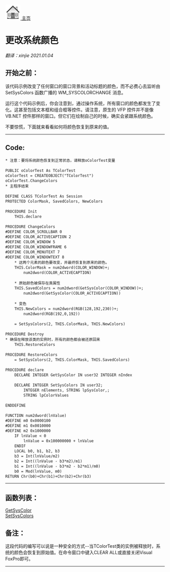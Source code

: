 [<img src="../images/home.png"> 主页 ](https://github.com/VFP9/Win32API)  

# 更改系统颜色
_翻译：xinjie  2021.01.04_

## 开始之前：
该代码示例改变了任何窗口的窗口背景和活动标题的颜色，而不必费心去监听由 SetSysColors 函数广播的 WM_SYSCOLORCHANGE 消息。 

运行这个代码示例后，你会注意到，通过操作系统，所有窗口的颜色都发生了变化。这甚至包括文本框和组合框等控件。请注意，原生的 VFP 控件并不是像 VB.NET 控件那样的窗口。但它们在绘制自己的时候，确实会紧跟系统颜色。 

不要惊慌，下面就来看看如何将颜色恢复到原来的值。 
  
***  


## Code:
```foxpro  
* 注意：要将系统颜色恢复到正常状态，请释放oColorTest变量

PUBLIC oColorTest As TColorTest
oColorTest = CREATEOBJECT("TColorTest")
oColorTest.ChangeColors
* 主程序结束

DEFINE CLASS TColorTest As Session
PROTECTED ColorMask, SavedColors, NewColors

PROCEDURE Init
	THIS.declare

PROCEDURE ChangeColors
#DEFINE COLOR_SCROLLBAR 0
#DEFINE COLOR_ACTIVECAPTION 2
#DEFINE COLOR_WINDOW 5
#DEFINE COLOR_WINDOWFRAME 6
#DEFINE COLOR_MENUTEXT 7
#DEFINE COLOR_WINDOWTEXT 8
	* 这两个元素的颜色要改变，并最终恢复到原来的颜色。
	THIS.ColorMask = num2dword(COLOR_WINDOW)+;
		num2dword(COLOR_ACTIVECAPTION)

	* 原始颜色被保存在类属性
	THIS.SavedColors = num2dword(GetSysColor(COLOR_WINDOW))+;
		num2dword(GetSysColor(COLOR_ACTIVECAPTION))

	* 变色
	THIS.NewColors = num2dword(RGB(128,192,230))+;
		num2dword(RGB(192,0,192))

	= SetSysColors(2, THIS.ColorMask, THIS.NewColors)

PROCEDURE Destroy
* 确保在释放该类的实例时，所有的颜色都会被还原回来
	THIS.RestoreColors

PROCEDURE RestoreColors
	= SetSysColors(2, THIS.ColorMask, THIS.SavedColors)

PROCEDURE declare
	DECLARE INTEGER GetSysColor IN user32 INTEGER nIndex

	DECLARE INTEGER SetSysColors IN user32;
		INTEGER nElements, STRING lpSysColor,;
		STRING lpColorValues

ENDDEFINE

FUNCTION num2dword(lnValue)
#DEFINE m0 0x0000100
#DEFINE m1 0x0010000
#DEFINE m2 0x1000000
	IF lnValue < 0
		lnValue = 0x100000000 + lnValue
	ENDIF
	LOCAL b0, b1, b2, b3
	b3 = Int(lnValue/m2)
	b2 = Int((lnValue - b3*m2)/m1)
	b1 = Int((lnValue - b3*m2 - b2*m1)/m0)
	b0 = Mod(lnValue, m0)
RETURN Chr(b0)+Chr(b1)+Chr(b2)+Chr(b3)  
```  
***  


## 函数列表：
[GetSysColor](../libraries/user32/GetSysColor.md)  
[SetSysColors](../libraries/user32/SetSysColors.md)  

## 备注：
这段代码的编写可以说是一种安全的方式--当TColorTest类的实例被释放时，系统的颜色会恢复到原始值。在命令窗口中键入CLEAR ALL或直接关闭Visual FoxPro即可。 
  
***  

